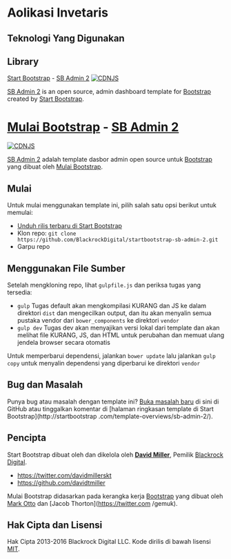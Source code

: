 # Aolikasi Invetaris 

## Teknologi Yang Digunakan

## Library


[Start Bootstrap](http://startbootstrap.com/) - [SB Admin 2](http://startbootstrap.com/template-overviews/sb-admin-2/)
[![CDNJS](https://img.shields.io/cdnjs/v/startbootstrap-sb-admin-2.svg)](https://cdnjs.com/libraries/startbootstrap-sb-admin-2)

[SB Admin 2](http://startbootstrap.com/template-overviews/sb-admin-2/) is an open source, admin dashboard template for [Bootstrap](http://getbootstrap.com/) created by [Start Bootstrap](http://startbootstrap.com/).

# [Mulai Bootstrap](http://startbootstrap.com/) - [SB Admin 2](http://startbootstrap.com/template-overviews/sb-admin-2/)
[![CDNJS](https://img.shields.io/cdnjs/v/startbootstrap-sb-admin-2.svg)](https://cdnjs.com/libraries/startbootstrap-sb-admin-2)

[SB Admin 2](http://startbootstrap.com/template-overviews/sb-admin-2/) adalah template dasbor admin open source untuk [Bootstrap](http://getbootstrap.com/) yang dibuat oleh [ Mulai Bootstrap](http://startbootstrap.com/).

## Mulai

Untuk mulai menggunakan template ini, pilih salah satu opsi berikut untuk memulai:
* [Unduh rilis terbaru di Start Bootstrap](http://startbootstrap.com/template-overviews/sb-admin-2/)
* Klon repo: `git clone https://github.com/BlackrockDigital/startbootstrap-sb-admin-2.git`
* Garpu repo

## Menggunakan File Sumber

Setelah mengkloning repo, lihat `gulpfile.js` dan periksa tugas yang tersedia:
* `gulp` Tugas default akan mengkompilasi KURANG dan JS ke dalam direktori `dist` dan mengecilkan output, dan itu akan menyalin semua pustaka vendor dari `bower_components` ke direktori `vendor`
* `gulp dev` Tugas dev akan menyajikan versi lokal dari template dan akan melihat file KURANG, JS, dan HTML untuk perubahan dan memuat ulang jendela browser secara otomatis

Untuk memperbarui dependensi, jalankan `bower update` lalu jalankan `gulp copy` untuk menyalin dependensi yang diperbarui ke direktori `vendor`

## Bug dan Masalah

Punya bug atau masalah dengan template ini? [Buka masalah baru](https://github.com/BlackrockDigital/startbootstrap-sb-admin-2/issues) di sini di GitHub atau tinggalkan komentar di [halaman ringkasan template di Start Bootstrap](http://startbootstrap .com/template-overviews/sb-admin-2/).

## Pencipta

Start Bootstrap dibuat oleh dan dikelola oleh **[David Miller](http://davidmiller.io/)**, Pemilik [Blackrock Digital](http://blackrockdigital.io/).

* https://twitter.com/davidmillerskt
* https://github.com/davidtmiller

Mulai Bootstrap didasarkan pada kerangka kerja [Bootstrap](http://getbootstrap.com/) yang dibuat oleh [Mark Otto](https://twitter.com/mdo) dan [Jacob Thorton](https://twitter.com /gemuk).

## Hak Cipta dan Lisensi

Hak Cipta 2013-2016 Blackrock Digital LLC. Kode dirilis di bawah lisensi [MIT](https://github.com/BlackrockDigital/startbootstrap-sb-admin-2/blob/gh-pages/LICENSE).
